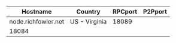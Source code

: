 Hostname | Country | RPCport | P2Pport
--- | --- | --- | ---
node.richfowler.net | US - Virginia | 18089
 | 18084
